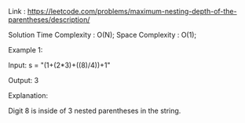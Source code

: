 Link : https://leetcode.com/problems/maximum-nesting-depth-of-the-parentheses/description/


Solution 
    Time Complexity : O(N);
    Space Complexity : O(1);

Example 1:

Input: s = "(1+(2*3)+((8)/4))+1"

Output: 3

Explanation:

Digit 8 is inside of 3 nested parentheses in the string.